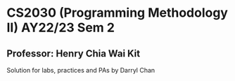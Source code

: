 # CS2030 (Programming Methodology II) AY22/23 Sem 2
## Professor: Henry Chia Wai Kit
Solution for labs, practices and PAs by Darryl Chan
